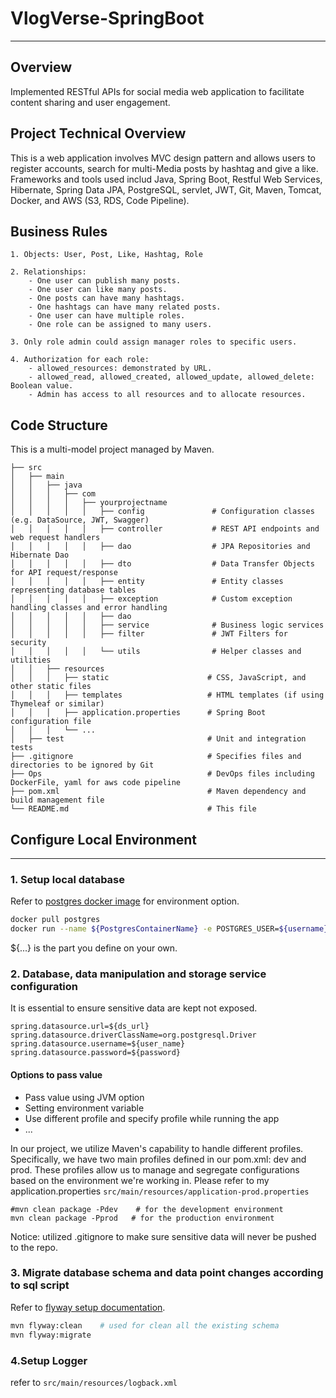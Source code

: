 # VlogVerse-SpringBoot
---

## Overview
Implemented RESTful APIs for social media web application to facilitate content sharing and user engagement.

## Project Technical Overview
This is a web application involves MVC design pattern and allows users to register accounts, search for multi-Media posts by hashtag and give a like. Frameworks and tools used includ Java, Spring Boot, Restful Web Services, Hibernate, Spring Data JPA, PostgreSQL, servlet, JWT, Git, Maven, Tomcat, Docker, and AWS (S3, RDS, Code Pipeline).

## Business Rules

```plaintext
1. Objects: User, Post, Like, Hashtag, Role

2. Relationships: 
    - One user can publish many posts.
    - One user can like many posts.
    - One posts can have many hashtags. 
    - One hashtags can have many related posts. 
    - One user can have multiple roles. 
    - One role can be assigned to many users. 

3. Only role admin could assign manager roles to specific users. 

4. Authorization for each role: 
    - allowed_resources: demonstrated by URL. 
    - allowed_read, allowed_created, allowed_update, allowed_delete: Boolean value. 
    - Admin has access to all resources and to allocate resources. 
```


## Code Structure
This is a multi-model project managed by Maven. 

```plaintext
├── src
│   ├── main
│   │   ├── java
│   │   │   ├── com
│   │   │   │   ├── yourprojectname
│   │   │   │   │   ├── config               # Configuration classes (e.g. DataSource, JWT, Swagger)
│   │   │   │   │   ├── controller           # REST API endpoints and web request handlers
│   │   │   │   │   ├── dao                  # JPA Repositories and Hibernate Dao
│   │   │   │   │   ├── dto                  # Data Transfer Objects for API request/response
│   │   │   │   │   ├── entity               # Entity classes representing database tables
│   │   │   │   │   ├── exception            # Custom exception handling classes and error handling
│   │   │   │   │   ├── dao           
│   │   │   │   │   ├── service              # Business logic services
│   │   │   │   │   ├── filter               # JWT Filters for security
│   │   │   │   │   └── utils                # Helper classes and utilities
│   │   ├── resources
│   │   │   ├── static                      # CSS, JavaScript, and other static files
│   │   │   ├── templates                   # HTML templates (if using Thymeleaf or similar)
│   │   │   ├── application.properties      # Spring Boot configuration file
│   │   │   └── ...
│   ├── test                                # Unit and integration tests
├── .gitignore                              # Specifies files and directories to be ignored by Git
├── Ops                                     # DevOps files including DockerFile, yaml for aws code pipeline
├── pom.xml                                 # Maven dependency and build management file
└── README.md                               # This file
```


## Configure Local Environment
---
### 1. Setup local database
Refer to [postgres docker image](https://hub.docker.com/_/postgres) for environment option.
```bash
docker pull postgres
docker run --name ${PostgresContainerName} -e POSTGRES_USER=${username} -e POSTGRES_PASSWORD=${password} -e POSTGRES_DB=${databaseName} -p ${hostport}:${containerport} -d postgres
```
${...} is the part you define on your own. 

### 2. Database, data manipulation and storage service configuration

It is essential to ensure sensitive data are kept not exposed. 
```plaintext
spring.datasource.url=${ds_url}
spring.datasource.driverClassName=org.postgresql.Driver
spring.datasource.username=${user_name}
spring.datasource.password=${password}
```

#### Options to pass value
* Pass value using JVM option
* Setting environment variable
* Use different profile and specify profile while running the app
* ...

In our project, we utilize Maven's capability to handle different profiles. Specifically, we have two main profiles defined in our pom.xml: dev and prod. These profiles allow us to manage and segregate configurations based on the environment we're working in. Please refer to my application.properties `src/main/resources/application-prod.properties`

```plaintext
#mvn clean package -Pdev    # for the development environment
mvn clean package -Pprod   # for the production environment
```

Notice: utilized .gitignore to make sure sensitive data will never be pushed to the repo. 

### 3. Migrate database schema and data point changes according to sql script
Refer to [flyway setup documentation](https://documentation.red-gate.com/fd/).
```bash
mvn flyway:clean    # used for clean all the existing schema
mvn flyway:migrate
```

### 4.Setup Logger
refer to `src/main/resources/logback.xml`


